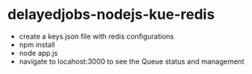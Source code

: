 # delayedjobs-nodejs-kue-redis
* create a keys.json file with redis configurations
* npm install
* node app.js
* navigate to locahost:3000 to see the Queue status and management
